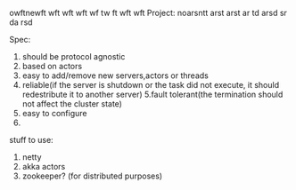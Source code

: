 owftnewft
wft
wft
wft
wf
tw
ft
wft
wft
Project:
noarsntt
arst
arst
ar
td
arsd
sr
da
rsd

Spec:
1. should be protocol agnostic
2. based on actors
3. easy to add/remove new servers,actors or threads
4. reliable(if the server is shutdown or the task did not execute, it should redestribute it to another server)
5.fault tolerant(the termination should not affect the cluster state)
6. easy to configure
7.

stuff to use:
1. netty
2. akka actors
3. zookeeper? (for distributed purposes)
